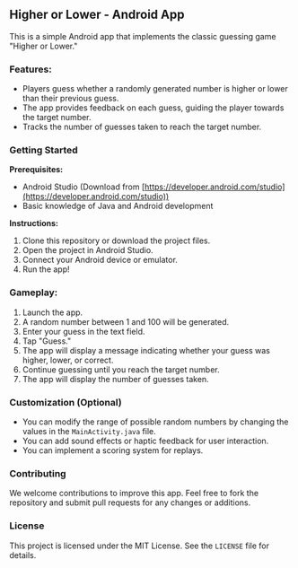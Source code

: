 ## Higher or Lower - Android App

This is a simple Android app that implements the classic guessing game "Higher or Lower." 

### Features:

* Players guess whether a randomly generated number is higher or lower than their previous guess.
* The app provides feedback on each guess, guiding the player towards the target number.
* Tracks the number of guesses taken to reach the target number.

### Getting Started

**Prerequisites:**

* Android Studio (Download from [https://developer.android.com/studio](https://developer.android.com/studio))
* Basic knowledge of Java and Android development

**Instructions:**

1. Clone this repository or download the project files.
2. Open the project in Android Studio.
3. Connect your Android device or emulator.
4. Run the app!

### Gameplay:

1. Launch the app.
2. A random number between 1 and 100 will be generated.
3. Enter your guess in the text field.
4. Tap "Guess."
5. The app will display a message indicating whether your guess was higher, lower, or correct.
6. Continue guessing until you reach the target number.
7. The app will display the number of guesses taken.

### Customization (Optional)

* You can modify the range of possible random numbers by changing the values in the `MainActivity.java` file.
* You can add sound effects or haptic feedback for user interaction.
* You can implement a scoring system for replays.

### Contributing

We welcome contributions to improve this app. Feel free to fork the repository and submit pull requests for any changes or additions.

### License

This project is licensed under the MIT License. See the `LICENSE` file for details.
